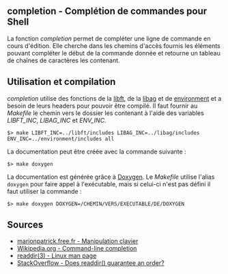 completion - Complétion de commandes pour Shell
------------------------------------

La fonction _completion_ permet de compléter une ligne de commande en cours d'édition. Elle cherche dans les chemins d'accès fournis les éléments pouvant compléter le début de la commande donnée et retourne un tableau de chaînes de caractères les contenant.

## Utilisation et compilation

*completion* utilise des fonctions de la [libft][], de la [libag][] et de [environment][] et a besoin de leurs headers pour pouvoir être compilé. Il faut fournir au _Makefile_ le chemin vers le dossier les contenant à l'aide des variables *LIBFT_INC*, *LIBAG_INC* et *ENV_INC*.

	$> make LIBFT_INC=../libft/includes LIBAG_INC=../libag/includes ENV_INC=../environment/includes all

La documentation peut être créée avec la commande suivante :

	$> make doxygen

La documentation est générée grâce à [Doxygen][]. Le _Makefile_ utilise l'alias `doxygen` pour faire appel à l'exécutable, mais si celui-ci n'est pas défini il faut utiliser la commande :

	$> make doxygen DOXYGEN=/CHEMIN/VERS/EXECUTABLE/DE/DOXYGEN

## Sources

- [marionpatrick.free.fr - Manipulation clavier](http://marionpatrick.free.fr/man_html/html/tuto_shell.html#chp1.1)
- [Wikipedia.org - Command-line completion](https://en.wikipedia.org/wiki/Command-line_completion)
- [readdir(3) - Linux man page](https://linux.die.net/man/3/readdir)
- [StackOverflow - Does readdir() guarantee an order?](https://stackoverflow.com/questions/8977441/does-readdir-guarantee-an-order)

[libft]: https://github.com/aguerin42/libft.git
[libag]: https://github.com/aguerin42/libag.git
[environment]: https://github.com/aguerin42/environment.git
[Doxygen]: https://github.com/doxygen/doxygen
